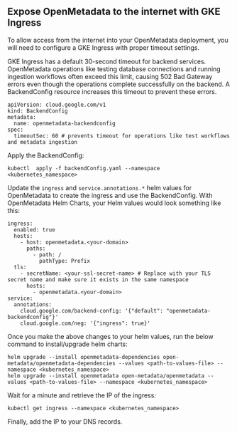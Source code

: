 ## Expose OpenMetadata to the internet with GKE Ingress
To allow access from the internet into your OpenMetadata deployment, you will need to configure a GKE Ingress with proper timeout settings.

GKE Ingress has a default 30-second timeout for backend services. OpenMetadata operations like testing database connections and running ingestion workflows often exceed this limit, causing 502 Bad Gateway errors even though the operations complete successfully on the backend. A BackendConfig resource increases this timeout to prevent these errors.
```
apiVersion: cloud.google.com/v1
kind: BackendConfig
metadata:
  name: openmetadata-backendconfig
spec:
  timeoutSec: 60 # prevents timeout for operations like test workflows and metadata ingestion
```
Apply the BackendConfig:
```
kubectl  apply -f backendConfig.yaml --namespace <kubernetes_namespace>
```

Update the `ingress` and `service.annotations.*` helm values for OpenMetadata to create the ingress and use the BackendConfig. With OpenMetadata Helm Charts, your Helm values would look something like this:
```
ingress:
  enabled: true
  hosts:
    - host: openmetadata.<your-domain>
      paths:
        - path: /
          pathType: Prefix
  tls:
    - secretName: <your-ssl-secret-name> # Replace with your TLS secret name and make sure it exists in the same namespace
      hosts:
        - openmetadata.<your-domain>
service:
  annotations:
    cloud.google.com/backend-config: '{"default": "openmetadata-backendconfig"}'
    cloud.google.com/neg: '{"ingress": true}'
```

Once you make the above changes to your helm values, run the below command to install/upgrade helm charts:
```
helm upgrade --install openmetadata-dependencies open-metadata/openmetadata-dependencies --values <path-to-values-file> --namespace <kubernetes_namespace>
helm upgrade --install openmetadata open-metadata/openmetadata --values <path-to-values-file> --namespace <kubernetes_namespace>
```

Wait for a minute and retrieve the IP of the ingress:
```
kubectl get ingress --namespace <kubernetes_namespace>
```

Finally, add the IP to your DNS records.
